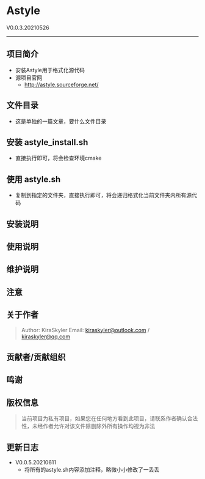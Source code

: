 # Astyle

V0.0.3.20210526

------

## 项目简介

* 安装Astyle用于格式化源代码
* 源项目官网
  * http://astyle.sourceforge.net/

## 文件目录

* 这是单独的一篇文章，要什么文件目录

## 安装 astyle_install.sh

* 直接执行即可，将会检查环境cmake

## 使用 astyle.sh

* 复制到指定的文件夹，直接执行即可，将会递归格式化当前文件夹内所有源代码

## 安装说明

## 使用说明

## 维护说明

## 注意

## 关于作者

>Author: KiraSkyler
>Email: kiraskyler@outlook.com / kiraskyler@qq.com

## 贡献者/贡献组织

## 鸣谢

## 版权信息

> 当前项目为私有项目，如果您在任何地方看到此项目，请联系作者确认合法性，未经作者允许对该文件除删除外所有操作均视为非法
>

## 更新日志

* V0.0.5.20210611
  * 将所有的astyle.sh内容添加注释，略微小小修改了一丢丢
